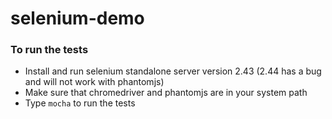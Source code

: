 selenium-demo
=============

### To run the tests ###

* Install and run selenium standalone server version 2.43 (2.44 has a bug and will not work with phantomjs)
* Make sure that chromedriver and phantomjs are in your system path
* Type `mocha` to run the tests